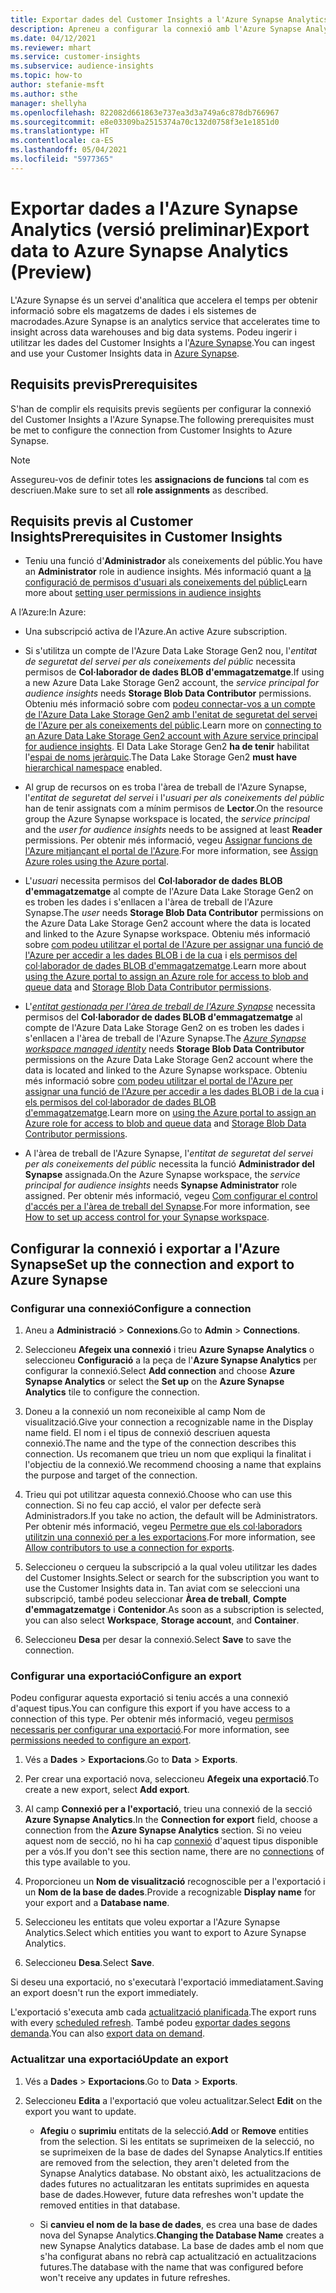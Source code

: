 ```yaml
---
title: Exportar dades del Customer Insights a l'Azure Synapse Analytics
description: Apreneu a configurar la connexió amb l'Azure Synapse Analytics.
ms.date: 04/12/2021
ms.reviewer: mhart
ms.service: customer-insights
ms.subservice: audience-insights
ms.topic: how-to
author: stefanie-msft
ms.author: sthe
manager: shellyha
ms.openlocfilehash: 822082d661863e737ea3d3a749a6c878db766967
ms.sourcegitcommit: e8e03309ba2515374a70c132d0758f3e1e1851d0
ms.translationtype: HT
ms.contentlocale: ca-ES
ms.lasthandoff: 05/04/2021
ms.locfileid: "5977365"
---
```

# <a name="export-data-to-azure-synapse-analytics-preview"></a><span data-ttu-id="175c1-103">Exportar dades a l'Azure Synapse Analytics (versió preliminar)</span><span class="sxs-lookup"><span data-stu-id="175c1-103">Export data to Azure Synapse Analytics (Preview)</span></span>

<span data-ttu-id="175c1-104">L'Azure Synapse és un servei d'analítica que accelera el temps per obtenir informació sobre els magatzems de dades i els sistemes de macrodades.</span><span class="sxs-lookup"><span data-stu-id="175c1-104">Azure Synapse is an analytics service that accelerates time to insight across data warehouses and big data systems.</span></span> <span data-ttu-id="175c1-105">Podeu ingerir i utilitzar les dades del Customer Insights a l'[Azure Synapse](/azure/synapse-analytics/overview-what-is).</span><span class="sxs-lookup"><span data-stu-id="175c1-105">You can ingest and use your Customer Insights data in [Azure Synapse](/azure/synapse-analytics/overview-what-is).</span></span>

## <a name="prerequisites"></a><span data-ttu-id="175c1-106">Requisits previs</span><span class="sxs-lookup"><span data-stu-id="175c1-106">Prerequisites</span></span>

<span data-ttu-id="175c1-107">S'han de complir els requisits previs següents per configurar la connexió del Customer Insights a l'Azure Synapse.</span><span class="sxs-lookup"><span data-stu-id="175c1-107">The following prerequisites must be met to configure the connection from Customer Insights to Azure Synapse.</span></span>

> [!NOTE]
> <span data-ttu-id="175c1-108">Assegureu-vos de definir totes les **assignacions de funcions** tal com es descriuen.</span><span class="sxs-lookup"><span data-stu-id="175c1-108">Make sure to set all **role assignments** as described.</span></span>  

## <a name="prerequisites-in-customer-insights"></a><span data-ttu-id="175c1-109">Requisits previs al Customer Insights</span><span class="sxs-lookup"><span data-stu-id="175c1-109">Prerequisites in Customer Insights</span></span>

* <span data-ttu-id="175c1-110">Teniu una funció d'**Administrador** als coneixements del públic.</span><span class="sxs-lookup"><span data-stu-id="175c1-110">You have an **Administrator** role in audience insights.</span></span> <span data-ttu-id="175c1-111">Més informació quant a [la configuració de permisos d'usuari als coneixements del públic](permissions.md#assign-roles-and-permissions)</span><span class="sxs-lookup"><span data-stu-id="175c1-111">Learn more about [setting user permissions in audience insights](permissions.md#assign-roles-and-permissions)</span></span>

<span data-ttu-id="175c1-112">A l’Azure:</span><span class="sxs-lookup"><span data-stu-id="175c1-112">In Azure:</span></span> 

- <span data-ttu-id="175c1-113">Una subscripció activa de l'Azure.</span><span class="sxs-lookup"><span data-stu-id="175c1-113">An active Azure subscription.</span></span>

- <span data-ttu-id="175c1-114">Si s'utilitza un compte de l'Azure Data Lake Storage Gen2 nou, l'*entitat de seguretat del servei per als coneixements del públic* necessita permisos de **Col·laborador de dades BLOB d'emmagatzematge**.</span><span class="sxs-lookup"><span data-stu-id="175c1-114">If using a new Azure Data Lake Storage Gen2 account, the *service principal for audience insights* needs **Storage Blob Data Contributor** permissions.</span></span> <span data-ttu-id="175c1-115">Obteniu més informació sobre com [podeu connectar-vos a un compte de l'Azure Data Lake Storage Gen2 amb l'enitat de seguretat del servei de l'Azure per als coneixements del públic](connect-service-principal.md).</span><span class="sxs-lookup"><span data-stu-id="175c1-115">Learn more on [connecting to an Azure Data Lake Storage Gen2 account with Azure service principal for audience insights](connect-service-principal.md).</span></span> <span data-ttu-id="175c1-116">El Data Lake Storage Gen2 **ha de tenir** habilitat l'[espai de noms jeràrquic](/azure/storage/blobs/data-lake-storage-namespace).</span><span class="sxs-lookup"><span data-stu-id="175c1-116">The Data Lake Storage Gen2 **must have** [hierarchical namespace](/azure/storage/blobs/data-lake-storage-namespace) enabled.</span></span>

- <span data-ttu-id="175c1-117">Al grup de recursos on es troba l'àrea de treball de l'Azure Synapse, l'*entitat de seguretat del servei* i l'*usuari per als coneixements del públic* han de tenir assignats com a mínim permisos de **Lector**.</span><span class="sxs-lookup"><span data-stu-id="175c1-117">On the resource group the Azure Synapse workspace is located, the *service principal* and the *user for audience insights* needs to be assigned at least **Reader** permissions.</span></span> <span data-ttu-id="175c1-118">Per obtenir més informació, vegeu [Assignar funcions de l'Azure mitjançant el portal de l'Azure](/azure/role-based-access-control/role-assignments-portal).</span><span class="sxs-lookup"><span data-stu-id="175c1-118">For more information, see [Assign Azure roles using the Azure portal](/azure/role-based-access-control/role-assignments-portal).</span></span>

- <span data-ttu-id="175c1-119">L'*usuari* necessita permisos del **Col·laborador de dades BLOB d'emmagatzematge** al compte de l'Azure Data Lake Storage Gen2 on es troben les dades i s'enllacen a l'àrea de treball de l'Azure Synapse.</span><span class="sxs-lookup"><span data-stu-id="175c1-119">The *user* needs **Storage Blob Data Contributor** permissions on the Azure Data Lake Storage Gen2 account where the data is located and linked to the Azure Synapse workspace.</span></span> <span data-ttu-id="175c1-120">Obteniu més informació sobre [com podeu utilitzar el portal de l'Azure per assignar una funció de l'Azure per accedir a les dades BLOB i de la cua](/azure/storage/common/storage-auth-aad-rbac-portal) i [els permisos del col·laborador de dades BLOB d'emmagatzematge](/azure/role-based-access-control/built-in-roles#storage-blob-data-contributor).</span><span class="sxs-lookup"><span data-stu-id="175c1-120">Learn more about [using the Azure portal to assign an Azure role for access to blob and queue data](/azure/storage/common/storage-auth-aad-rbac-portal) and [Storage Blob Data Contributor permissions](/azure/role-based-access-control/built-in-roles#storage-blob-data-contributor).</span></span>

- <span data-ttu-id="175c1-121">L'*[entitat gestionada per l'àrea de treball de l'Azure Synapse](/azure/synapse-analytics/security/synapse-workspace-managed-identity)* necessita permisos del **Col·laborador de dades BLOB d'emmagatzematge** al compte de l'Azure Data Lake Storage Gen2 on es troben les dades i s'enllacen a l'àrea de treball de l'Azure Synapse.</span><span class="sxs-lookup"><span data-stu-id="175c1-121">The *[Azure Synapse workspace managed identity](/azure/synapse-analytics/security/synapse-workspace-managed-identity)* needs **Storage Blob Data Contributor** permissions on the Azure Data Lake Storage Gen2 account where the data is located and linked to the Azure Synapse workspace.</span></span> <span data-ttu-id="175c1-122">Obteniu més informació sobre [com podeu utilitzar el portal de l'Azure per assignar una funció de l'Azure per accedir a les dades BLOB i de la cua](/azure/storage/common/storage-auth-aad-rbac-portal) i [els permisos del col·laborador de dades BLOB d'emmagatzematge](/azure/role-based-access-control/built-in-roles#storage-blob-data-contributor).</span><span class="sxs-lookup"><span data-stu-id="175c1-122">Learn more on [using the Azure portal to assign an Azure role for access to blob and queue data](/azure/storage/common/storage-auth-aad-rbac-portal) and [Storage Blob Data Contributor permissions](/azure/role-based-access-control/built-in-roles#storage-blob-data-contributor).</span></span>

- <span data-ttu-id="175c1-123">A l'àrea de treball de l'Azure Synapse, l'*entitat de seguretat del servei per als coneixements del públic* necessita la funció **Administrador del Synapse** assignada.</span><span class="sxs-lookup"><span data-stu-id="175c1-123">On the Azure Synapse workspace, the *service principal for audience insights* needs **Synapse Administrator** role assigned.</span></span> <span data-ttu-id="175c1-124">Per obtenir més informació, vegeu [Com configurar el control d'accés per a l'àrea de treball del Synapse](/azure/synapse-analytics/security/how-to-set-up-access-control).</span><span class="sxs-lookup"><span data-stu-id="175c1-124">For more information, see [How to set up access control for your Synapse workspace](/azure/synapse-analytics/security/how-to-set-up-access-control).</span></span>

## <a name="set-up-the-connection-and-export-to-azure-synapse"></a><span data-ttu-id="175c1-125">Configurar la connexió i exportar a l'Azure Synapse</span><span class="sxs-lookup"><span data-stu-id="175c1-125">Set up the connection and export to Azure Synapse</span></span>

### <a name="configure-a-connection"></a><span data-ttu-id="175c1-126">Configurar una connexió</span><span class="sxs-lookup"><span data-stu-id="175c1-126">Configure a connection</span></span>

1. <span data-ttu-id="175c1-127">Aneu a **Administració** > **Connexions**.</span><span class="sxs-lookup"><span data-stu-id="175c1-127">Go to **Admin** > **Connections**.</span></span>

1. <span data-ttu-id="175c1-128">Seleccioneu **Afegeix una connexió** i trieu **Azure Synapse Analytics** o seleccioneu **Configuració** a la peça de l'**Azure Synapse Analytics** per configurar la connexió.</span><span class="sxs-lookup"><span data-stu-id="175c1-128">Select **Add connection** and choose **Azure Synapse Analytics** or select the **Set up** on the **Azure Synapse Analytics** tile to configure the connection.</span></span>

1. <span data-ttu-id="175c1-129">Doneu a la connexió un nom reconeixible al camp Nom de visualització.</span><span class="sxs-lookup"><span data-stu-id="175c1-129">Give your connection a recognizable name in the Display name field.</span></span> <span data-ttu-id="175c1-130">El nom i el tipus de connexió descriuen aquesta connexió.</span><span class="sxs-lookup"><span data-stu-id="175c1-130">The name and the type of the connection describes this connection.</span></span> <span data-ttu-id="175c1-131">Us recomanem que trieu un nom que expliqui la finalitat i l'objectiu de la connexió.</span><span class="sxs-lookup"><span data-stu-id="175c1-131">We recommend choosing a name that explains the purpose and target of the connection.</span></span>

1. <span data-ttu-id="175c1-132">Trieu qui pot utilitzar aquesta connexió.</span><span class="sxs-lookup"><span data-stu-id="175c1-132">Choose who can use this connection.</span></span> <span data-ttu-id="175c1-133">Si no feu cap acció, el valor per defecte serà Administradors.</span><span class="sxs-lookup"><span data-stu-id="175c1-133">If you take no action, the default will be Administrators.</span></span> <span data-ttu-id="175c1-134">Per obtenir més informació, vegeu [Permetre que els col·laboradors utilitzin una connexió per a les exportacions](connections.md#allow-contributors-to-use-a-connection-for-exports).</span><span class="sxs-lookup"><span data-stu-id="175c1-134">For more information, see [Allow contributors to use a connection for exports](connections.md#allow-contributors-to-use-a-connection-for-exports).</span></span>

1. <span data-ttu-id="175c1-135">Seleccioneu o cerqueu la subscripció a la qual voleu utilitzar les dades del Customer Insights.</span><span class="sxs-lookup"><span data-stu-id="175c1-135">Select or search for the subscription you want to use the Customer Insights data in.</span></span> <span data-ttu-id="175c1-136">Tan aviat com se seleccioni una subscripció, també podeu seleccionar **Àrea de treball**, **Compte d'emmagatzematge** i **Contenidor**.</span><span class="sxs-lookup"><span data-stu-id="175c1-136">As soon as a subscription is selected, you can also select **Workspace**, **Storage account**, and **Container**.</span></span>

1. <span data-ttu-id="175c1-137">Seleccioneu **Desa** per desar la connexió.</span><span class="sxs-lookup"><span data-stu-id="175c1-137">Select **Save** to save the connection.</span></span>

### <a name="configure-an-export"></a><span data-ttu-id="175c1-138">Configurar una exportació</span><span class="sxs-lookup"><span data-stu-id="175c1-138">Configure an export</span></span>

<span data-ttu-id="175c1-139">Podeu configurar aquesta exportació si teniu accés a una connexió d'aquest tipus.</span><span class="sxs-lookup"><span data-stu-id="175c1-139">You can configure this export if you have access to a connection of this type.</span></span> <span data-ttu-id="175c1-140">Per obtenir més informació, vegeu [permisos necessaris per configurar una exportació](export-destinations.md#set-up-a-new-export).</span><span class="sxs-lookup"><span data-stu-id="175c1-140">For more information, see [permissions needed to configure an export](export-destinations.md#set-up-a-new-export).</span></span>

1. <span data-ttu-id="175c1-141">Vés a **Dades** > **Exportacions**.</span><span class="sxs-lookup"><span data-stu-id="175c1-141">Go to **Data** > **Exports**.</span></span>

1. <span data-ttu-id="175c1-142">Per crear una exportació nova, seleccioneu **Afegeix una exportació**.</span><span class="sxs-lookup"><span data-stu-id="175c1-142">To create a new export, select **Add export**.</span></span>

1. <span data-ttu-id="175c1-143">Al camp **Connexió per a l'exportació**, trieu una connexió de la secció **Azure Synapse Analytics**.</span><span class="sxs-lookup"><span data-stu-id="175c1-143">In the **Connection for export** field, choose a connection from the **Azure Synapse Analytics** section.</span></span> <span data-ttu-id="175c1-144">Si no veieu aquest nom de secció, no hi ha cap [connexió](connections.md) d'aquest tipus disponible per a vós.</span><span class="sxs-lookup"><span data-stu-id="175c1-144">If you don't see this section name, there are no [connections](connections.md) of this type available to you.</span></span>

1. <span data-ttu-id="175c1-145">Proporcioneu un **Nom de visualització** recognoscible per a l'exportació i un **Nom de la base de dades**.</span><span class="sxs-lookup"><span data-stu-id="175c1-145">Provide a recognizable **Display name** for your export and a **Database name**.</span></span>

1. <span data-ttu-id="175c1-146">Seleccioneu les entitats que voleu exportar a l'Azure Synapse Analytics.</span><span class="sxs-lookup"><span data-stu-id="175c1-146">Select which entities you want to export to Azure Synapse Analytics.</span></span>

1. <span data-ttu-id="175c1-147">Seleccioneu **Desa**.</span><span class="sxs-lookup"><span data-stu-id="175c1-147">Select **Save**.</span></span>

<span data-ttu-id="175c1-148">Si deseu una exportació, no s'executarà l'exportació immediatament.</span><span class="sxs-lookup"><span data-stu-id="175c1-148">Saving an export doesn't run the export immediately.</span></span>

<span data-ttu-id="175c1-149">L'exportació s'executa amb cada [actualització planificada](system.md#schedule-tab).</span><span class="sxs-lookup"><span data-stu-id="175c1-149">The export runs with every [scheduled refresh](system.md#schedule-tab).</span></span> <span data-ttu-id="175c1-150">També podeu [exportar dades segons demanda](export-destinations.md#run-exports-on-demand).</span><span class="sxs-lookup"><span data-stu-id="175c1-150">You can also [export data on demand](export-destinations.md#run-exports-on-demand).</span></span>

### <a name="update-an-export"></a><span data-ttu-id="175c1-151">Actualitzar una exportació</span><span class="sxs-lookup"><span data-stu-id="175c1-151">Update an export</span></span>

1. <span data-ttu-id="175c1-152">Vés a **Dades** > **Exportacions**.</span><span class="sxs-lookup"><span data-stu-id="175c1-152">Go to **Data** > **Exports**.</span></span>

1. <span data-ttu-id="175c1-153">Seleccioneu **Edita** a l'exportació que voleu actualitzar.</span><span class="sxs-lookup"><span data-stu-id="175c1-153">Select **Edit** on the export you want to update.</span></span>

   - <span data-ttu-id="175c1-154">**Afegiu** o **suprimiu** entitats de la selecció.</span><span class="sxs-lookup"><span data-stu-id="175c1-154">**Add** or **Remove** entities from the selection.</span></span> <span data-ttu-id="175c1-155">Si les entitats se suprimeixen de la selecció, no se suprimeixen de la base de dades del Synapse Analytics.</span><span class="sxs-lookup"><span data-stu-id="175c1-155">If entities are removed from the selection, they aren't deleted from the Synapse Analytics database.</span></span> <span data-ttu-id="175c1-156">No obstant això, les actualitzacions de dades futures no actualitzaran les entitats suprimides en aquesta base de dades.</span><span class="sxs-lookup"><span data-stu-id="175c1-156">However, future data refreshes won't update the removed entities in that database.</span></span>

   - <span data-ttu-id="175c1-157">Si **canvieu el nom de la base de dades**, es crea una base de dades nova del Synapse Analytics.</span><span class="sxs-lookup"><span data-stu-id="175c1-157">**Changing the Database Name** creates a new Synapse Analytics database.</span></span> <span data-ttu-id="175c1-158">La base de dades amb el nom que s'ha configurat abans no rebrà cap actualització en actualitzacions futures.</span><span class="sxs-lookup"><span data-stu-id="175c1-158">The database with the name that was configured before won't receive any updates in future refreshes.</span></span>
